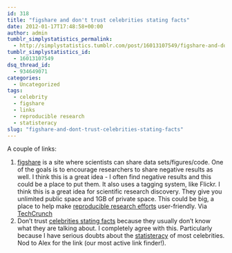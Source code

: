 ```yaml
---
id: 318
title: "figshare and don't trust celebrities stating facts"
date: 2012-01-17T17:48:58+00:00
author: admin
tumblr_simplystatistics_permalink:
  - http://simplystatistics.tumblr.com/post/16013107549/figshare-and-dont-trust-celebrities-stating-facts
tumblr_simplystatistics_id:
  - 16013107549
dsq_thread_id:
  - 934649071
categories:
  - Uncategorized
tags:
  - celebrity
  - figshare
  - links
  - reproducible research
  - statisteracy
slug: "figshare-and-dont-trust-celebrities-stating-facts"
---
```

A couple of links:

  1. <a href="http://figshare.com/" target="_blank">figshare</a> is a site where scientists can share data sets/figures/code. One of the goals is to encourage researchers to share negative results as well. I think this is a great idea - I often find negative results and this could be a place to put them. It also uses a tagging system, like Flickr. I think this is a great idea for scientific research discovery. They give you unlimited public space and 1GB of private space. This could be big, a place to help make <a href="http://simplystatistics.tumblr.com/post/13633695297/reproducible-research-in-computational-science" target="_blank">reproducible research efforts</a> user-friendly. Via <a href="http://techcrunch.com/2012/01/17/science-data-sharing-site-figshare-relaunches-adds-features/" target="_blank">TechCrunch</a>
  2. Don&#8217;t trust <a href="http://newsfeed.time.com/2012/01/03/celebrities-offering-scientific-facts-just-say-no/?xid=newsletter-weekly" target="_blank">celebrities stating facts</a> because they usually don&#8217;t know what they are talking about. I completely agree with this. Particularly because I have serious doubts about the <a href="http://simplystatistics.tumblr.com/post/15774146480/in-the-era-of-data-what-is-a-fact" target="_blank">statisteracy</a> of most celebrities. Nod to Alex for the link (our most active link finder!).  
